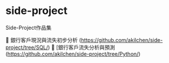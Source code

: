 # side-project
Side-Project作品集


📝 銀行客戶現況與流失初步分析 (https://github.com/akilchen/side-project/tree/SQL/)
📁 [銀行客戶流失分析與預測(https://github.com/akilchen/side-project/tree/Python/)
